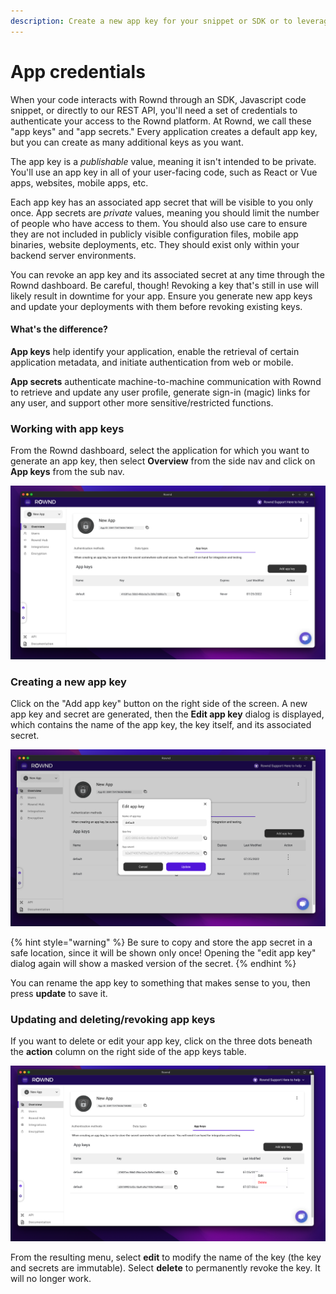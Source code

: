 ```yaml
---
description: Create a new app key for your snippet or SDK or to leverage the Rownd API.
---
```


# App credentials

When your code interacts with Rownd through an SDK, Javascript code snippet, or directly to our REST API, you'll need a set of credentials to authenticate your access to the Rownd platform. At Rownd, we call these "app keys" and "app secrets." Every application creates a default app key, but you can create as many additional keys as you want.

The app key is a _publishable_ value, meaning it isn't intended to be private. You'll use an app key in all of your user-facing code, such as React or Vue apps, websites, mobile apps, etc.

Each app key has an associated app secret that will be visible to you only once. App secrets are _private_ values, meaning you should limit the number of people who have access to them. You should also use care to ensure they are not included in publicly visible configuration files, mobile app binaries, website deployments, etc. They should exist only within your backend server environments.

You can revoke an app key and its associated secret at any time through the Rownd dashboard. Be careful, though! Revoking a key that's still in use will likely result in downtime for your app. Ensure you generate new app keys and update your deployments with them before revoking existing keys.

#### What's the difference?

**App keys** help identify your application, enable the retrieval of certain application metadata, and initiate authentication from web or mobile.

**App secrets** authenticate machine-to-machine communication with Rownd to retrieve and update any user profile, generate sign-in (magic) links for any user, and support other more sensitive/restricted functions.

### Working with app keys

From the Rownd dashboard, select the application for which you want to generate an app key, then select **Overview** from the side nav and click on **App keys** from the sub nav.

![App keys are located in the overview section](<../../.gitbook/assets/image (7) (1).png>)

### Creating a new app key

Click on the "Add app key" button on the right side of the screen. A new app key and secret are generated, then the **Edit app key** dialog is displayed, which contains the name of the app key, the key itself, and its associated secret.

![The edit app key dialog](<../../.gitbook/assets/image (12).png>)

{% hint style="warning" %}
Be sure to copy and store the app secret in a safe location, since it will be shown only once! Opening the "edit app key" dialog again will show a masked version of the secret.
{% endhint %}

You can rename the app key to something that makes sense to you, then press **update** to save it.

### Updating and deleting/revoking app keys

If you want to delete or edit your app key, click on the three dots beneath the **action** column on the right side of the app keys table.

![The app keys table showing edit and delete options](<../../.gitbook/assets/image (14) (1).png>)

From the resulting menu, select **edit** to modify the name of the key (the key and secrets are immutable). Select **delete** to permanently revoke the key. It will no longer work.
